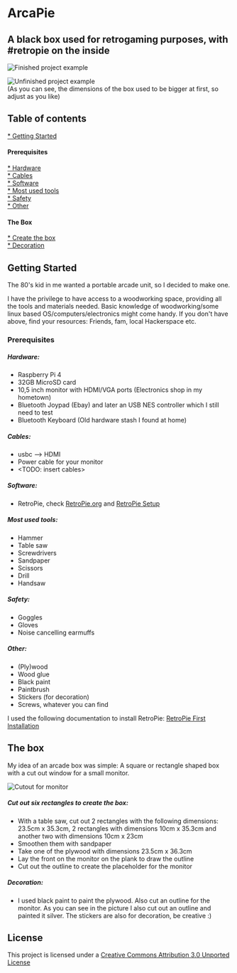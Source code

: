 # ArcaPie
## A black box used for retrogaming purposes, with #retropie on the inside
![Finished project example](https://www.prisamsterdam.com/p_dcim/arcapie/arcapie01.jpeg)

![Unfinished project example](https://www.prisamsterdam.com/img/arcapie/IMG_20190308_185644.jpg)<br> 
(As you can see, the dimensions of the box used to be bigger at first, so adjust as you like) 

## Table of contents
[* Getting Started](https://github.com/sosgasm/ArcaPie#getting-started)
#### Prerequisites
[* Hardware](https://github.com/sosgasm/ArcaPie#hardware)<br>
[* Cables](https://github.com/sosgasm/ArcaPie#cables)<br>
[* Software](https://github.com/sosgasm/ArcaPie#software)<br>
[* Most used tools](https://github.com/sosgasm/ArcaPie#most-used-tools)<br>
[* Safety](https://github.com/sosgasm/ArcaPie#safety)<br>
[* Other](https://github.com/sosgasm/ArcaPie#other)<br>
#### The Box
[* Create the box](https://github.com/sosgasm/ArcaPie#cut-out-six-rectangles-to-create-the-box)<br>
[* Decoration](https://github.com/sosgasm/ArcaPie#decoration)

## Getting Started
The 80's kid in me wanted a portable arcade unit, so I decided to make one. 

I have the privilege to have access to a woodworking space, providing all the tools and materials needed. 
Basic knowledge of woodworking/some linux based OS/computers/electronics might come handy.
If you don't have above, find your resources: Friends, fam, local Hackerspace etc.

### Prerequisites

##### Hardware:
* Raspberry Pi 4 
* 32GB MicroSD card
* 10,5 inch monitor with HDMI/VGA ports (Electronics shop in my hometown)
* Bluetooth Joypad (Ebay) and later an USB NES controller which I still need to test
* Bluetooth Keyboard (Old hardware stash I found at home)

##### Cables:
* usbc --> HDMI
* Power cable for your monitor
* <TODO: insert cables>

##### Software:
* RetroPie, check [RetroPie.org](https://retropie.org.uk/) and [RetroPie Setup](https://github.com/RetroPie/RetroPie-Setup/wiki)

##### Most used tools:
* Hammer
* Table saw
* Screwdrivers
* Sandpaper
* Scissors
* Drill
* Handsaw


##### Safety:
* Goggles
* Gloves
* Noise cancelling earmuffs

##### Other:
* (Ply)wood
* Wood glue
* Black paint
* Paintbrush
* Stickers (for decoration)
* Screws, whatever you can find

I used the following documentation to install RetroPie:
[RetroPie First Installation](https://github.com/RetroPie/RetroPie-Setup/wiki/First-Installation)

## The box
My idea of an arcade box was simple: A square or rectangle shaped box with a cut out window for a small monitor.

![Cutout for monitor](https://www.prisamsterdam.com/img/arcapie/frontbox.jpg)

##### Cut out six rectangles to create the box:
* With a table saw, cut out 2 rectangles with the following  dimensions: 23.5cm x 35.3cm, 2 rectangles with dimensions 10cm x 35.3cm and another two with dimensions 10cm x 23cm
* Smoothen them with sandpaper
* Take one of the plywood with dimensions 23.5cm x 36.3cm
* Lay the front on the monitor on the plank to draw the outline
* Cut out the outline to create the placeholder for the monitor

##### Decoration:
* I used black paint to paint the plywood. Also cut an outline for the monitor. As you can see in the picture I also cut out an outline and painted it silver.
The stickers are also for decoration, be creative :)

## License

This project is licensed under a [Creative Commons Attribution 3.0 Unported License](https://creativecommons.org/licenses/by/3.0/)



